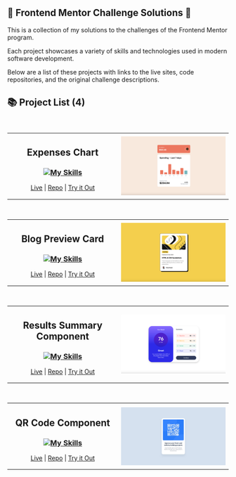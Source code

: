 ## 🎨 Frontend Mentor Challenge Solutions 🎨

This is a collection of my solutions to the challenges of the Frontend Mentor program.

Each project showcases a variety of skills and technologies used in modern software development.

Below are a list of these projects with links to the live sites, code repositories, and the original challenge descriptions.

## 📚 Project List (4)

<br>

<!-- Expenses Chart -->
<table align="center"><tr>
<td width="50%">
  <h2 align="center">Expenses Chart</h2>
  <h3 align="center">
  <a href="https://skillicons.dev">
    <img src="https://skillicons.dev/icons?i=nextjs,tailwind,ts" alt="My Skills">
  </a>
</h3>
  <p align="center">
    <a href="https://expense-chart-gamma.vercel.app/" target="_blank">Live</a> | <a href="https://github.com/DevK-Eire/expense-chart/" target="_blank">Repo</a>  | <a href="https://www.frontendmentor.io/challenges/expenses-chart-component-e7yJBUdjwt" target="_blank">Try it Out</a>
  </p>
</td>
<td width="50%">
  <picture>
    <a href="https://expense-chart-gamma.vercel.app/" target="_blank">
      <img alt="Expenses Chart Preview" src="https://raw.githubusercontent.com/adamrichardturner/expenses-chart/main/screenshot.png" align="center">
    </a>
  </picture>
</td>
</tr></table>
<br>
<!-- Blog Preview Card -->
<table align="center"><tr>
<td width="50%">
  <h2 align="center">Blog Preview Card</h2>
  <h3 align="center">
   <a href="https://skillicons.dev">
    <img src="https://skillicons.dev/icons?i=nextjs,tailwind,ts" alt="My Skills">
  </a>
</h3>
  <p align="center">
    <a href="https://blog-preview-card-main-inky.vercel.app/" target="_blank">Live</a> | <a href="https://github.com/DevK-Eire/Blog-Preview-Card-Main" target="_blank">Repo</a>  | <a href="https://www.frontendmentor.io/challenges/blog-preview-card-ckPaj01IcS" target="_blank">Try it Out</a>
  </p>
</td>
<td width="50%">
  <picture>
    <a href="https://blog-preview-card-main-inky.vercel.app/" target="_blank">
      <img alt="Blog Preview Card Preview" src="https://raw.githubusercontent.com/adamrichardturner/blog-preview-card/main/screenshot.png" align="center">
    </a>
  </picture>
</td>
</tr></table>

<br>

<!-- Results Summary Component -->
<table align="center"><tr>
<td width="50%">
  <h2 align="center">Results Summary Component</h2>
  <h3 align="center">
   <a href="https://skillicons.dev">
    <img src="https://skillicons.dev/icons?i=html,tailwind,js" alt="My Skills">
  </a>
</h3>
  <p align="center">
    <a href="https://remarkable-piroshki-9a31d3.netlify.app/" target="_blank">Live</a> | <a href="https://github.com/DevK-Eire/results-summary" target="_blank">Repo</a> | <a href="https://www.frontendmentor.io/challenges/results-summary-component-CE_K6s0maV" target="_blank">Try it Out</a>
  </p>
</td>
<td width="50%">
  <picture>
    <a href="https://remarkable-piroshki-9a31d3.netlify.app/" target="_blank">
      <img alt="Results Summary Component Preview" src="https://raw.githubusercontent.com/adamrichardturner/results-summary-component/main/screenshot.png" align="center">
    </a>
  </picture>
</td>
</tr></table>
<br>

<!-- QR Code Component -->
<table align="center"><tr>
<td width="50%">
  <h2 align="center">QR Code Component</h2>
  <h3 align="center">
   <a href="https://skillicons.dev">
    <img src="https://skillicons.dev/icons?i=nextjs,tailwind,ts" alt="My Skills">
  </a>
</h3>
  <p align="center">
    <a href="https://qr-code.adamrichardturner.dev" target="_blank">Live</a> | <a href="https://github.com/DevK-Eire/qr-code-component/tree/main" target="_blank">Repo</a>  | <a href="https://www.frontendmentor.io/challenges/qr-code-component-iux_sIO_H" target="_blank">Try it Out</a>
  </p>
</td>
<td width="50%">
  <picture>
    <a href="https://qr-code-component-five-omega.vercel.app/" target="_blank">
      <img alt="QR Code Component Preview" src="https://raw.githubusercontent.com/DevK-Eire/qr-code-component/main/app/assets/screenshot.jpg" align="center">
 	</picture>
</td>
</tr></table>
<br>
